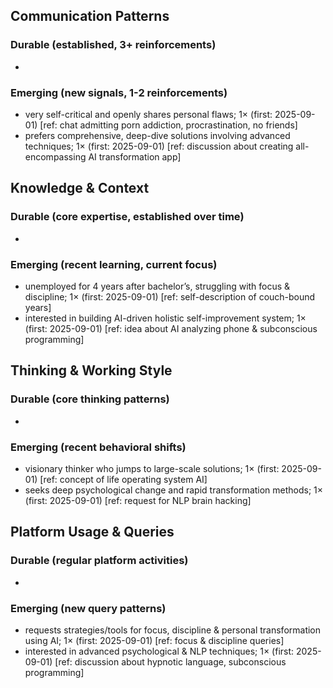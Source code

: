 ## Communication Patterns
### Durable (established, 3+ reinforcements)
- 

### Emerging (new signals, 1-2 reinforcements)
- very self-critical and openly shares personal flaws; 1× (first: 2025-09-01) [ref: chat admitting porn addiction, procrastination, no friends]
- prefers comprehensive, deep-dive solutions involving advanced techniques; 1× (first: 2025-09-01) [ref: discussion about creating all-encompassing AI transformation app]

## Knowledge & Context
### Durable (core expertise, established over time)
- 

### Emerging (recent learning, current focus)  
- unemployed for 4 years after bachelor’s, struggling with focus & discipline; 1× (first: 2025-09-01) [ref: self-description of couch-bound years]
- interested in building AI-driven holistic self-improvement system; 1× (first: 2025-09-01) [ref: idea about AI analyzing phone & subconscious programming]

## Thinking & Working Style
### Durable (core thinking patterns)
- 

### Emerging (recent behavioral shifts)
- visionary thinker who jumps to large-scale solutions; 1× (first: 2025-09-01) [ref: concept of life operating system AI]
- seeks deep psychological change and rapid transformation methods; 1× (first: 2025-09-01) [ref: request for NLP brain hacking]

## Platform Usage & Queries
### Durable (regular platform activities)
- 

### Emerging (new query patterns)
- requests strategies/tools for focus, discipline & personal transformation using AI; 1× (first: 2025-09-01) [ref: focus & discipline queries]
- interested in advanced psychological & NLP techniques; 1× (first: 2025-09-01) [ref: discussion about hypnotic language, subconscious programming]